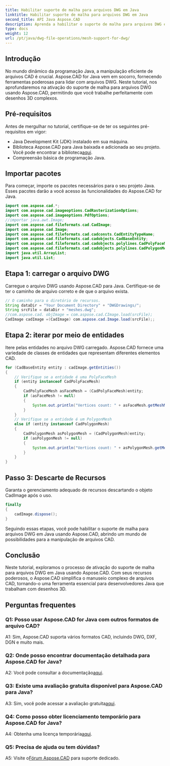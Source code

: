 ```yaml
---
title: Habilitar suporte de malha para arquivos DWG em Java
linktitle: Habilitar suporte de malha para arquivos DWG em Java
second_title: API Java Aspose.CAD
description: Aprenda a habilitar o suporte de malha para arquivos DWG em Java com Aspose.CAD. Guia passo a passo para manipulação perfeita de desenhos 3D. #JavaProgramming #CADFiles
type: docs
weight: 12
url: /pt/java/dwg-file-operations/mesh-support-for-dwg/
---
```

## Introdução

No mundo dinâmico da programação Java, a manipulação eficiente de arquivos CAD é crucial. Aspose.CAD for Java vem em socorro, fornecendo ferramentas poderosas para lidar com arquivos DWG. Neste tutorial, nos aprofundaremos na ativação do suporte de malha para arquivos DWG usando Aspose.CAD, permitindo que você trabalhe perfeitamente com desenhos 3D complexos.

## Pré-requisitos

Antes de mergulhar no tutorial, certifique-se de ter os seguintes pré-requisitos em vigor:
- Java Development Kit (JDK) instalado em sua máquina.
-  Biblioteca Aspose.CAD para Java baixada e adicionada ao seu projeto. Você pode encontrar a biblioteca[aqui](https://releases.aspose.com/cad/java/).
- Compreensão básica de programação Java.

## Importar pacotes

Para começar, importe os pacotes necessários para o seu projeto Java. Esses pacotes darão a você acesso às funcionalidades do Aspose.CAD for Java.

```java
import com.aspose.cad.*;
import com.aspose.cad.imageoptions.CadRasterizationOptions;
import com.aspose.cad.imageoptions.PdfOptions;
//importar java.awt.Image;
import com.aspose.cad.fileformats.cad.CadImage;
import com.aspose.cad.Image;
import com.aspose.cad.fileformats.cad.cadconsts.CadEntityTypeName;
import com.aspose.cad.fileformats.cad.cadobjects.CadBaseEntity;
import com.aspose.cad.fileformats.cad.cadobjects.polylines.CadPolyFaceMesh;
import com.aspose.cad.fileformats.cad.cadobjects.polylines.CadPolygonMesh;
import java.util.ArrayList;
import java.util.List;

```

## Etapa 1: carregar o arquivo DWG

Carregue o arquivo DWG usando Aspose.CAD para Java. Certifique-se de ter o caminho de arquivo correto e de que o arquivo exista.

```java
// O caminho para o diretório de recursos.
String dataDir = "Your Document Directory" + "DWGDrawings/";
String srcFile = dataDir + "meshes.dwg";
//com.aspose.cad. objImage = com.aspose.cad.CImage.load(srcFile);
CadImage cadImage =(CadImage) com.aspose.cad.Image.load(srcFile);;
```

## Etapa 2: iterar por meio de entidades

Itere pelas entidades no arquivo DWG carregado. Aspose.CAD fornece uma variedade de classes de entidades que representam diferentes elementos CAD.

```java
for (CadBaseEntity entity : cadImage.getEntities())
{
    // Verifique se a entidade é uma PolyFaceMesh
    if (entity instanceof CadPolyFaceMesh)
    {
        CadPolyFaceMesh asFaceMesh = (CadPolyFaceMesh)entity;
        if (asFaceMesh != null)
        {
            System.out.println("Vertices count: " + asFaceMesh.getMeshMVertexCount());
        }
    }
    // Verifique se a entidade é um PolygonMesh
    else if (entity instanceof CadPolygonMesh)
    {
        CadPolygonMesh asPolygonMesh = (CadPolygonMesh)entity;
        if (asPolygonMesh != null)
        {
            System.out.println("Vertices count: " + asPolygonMesh.getMeshMVertexCount());
        }
    }
}
```

## Passo 3: Descarte de Recursos

Garanta o gerenciamento adequado de recursos descartando o objeto CadImage após o uso.

```java
finally
{
    cadImage.dispose();
}
```

Seguindo essas etapas, você pode habilitar o suporte de malha para arquivos DWG em Java usando Aspose.CAD, abrindo um mundo de possibilidades para a manipulação de arquivos CAD.

## Conclusão

Neste tutorial, exploramos o processo de ativação do suporte de malha para arquivos DWG em Java usando Aspose.CAD. Com seus recursos poderosos, o Aspose.CAD simplifica o manuseio complexo de arquivos CAD, tornando-o uma ferramenta essencial para desenvolvedores Java que trabalham com desenhos 3D.

## Perguntas frequentes

### Q1: Posso usar Aspose.CAD for Java com outros formatos de arquivo CAD?

A1: Sim, Aspose.CAD suporta vários formatos CAD, incluindo DWG, DXF, DGN e muito mais.

### Q2: Onde posso encontrar documentação detalhada para Aspose.CAD for Java?

 A2: Você pode consultar a documentação[aqui](https://reference.aspose.com/cad/java/).

### Q3: Existe uma avaliação gratuita disponível para Aspose.CAD para Java?

 A3: Sim, você pode acessar a avaliação gratuita[aqui](https://releases.aspose.com/).

### Q4: Como posso obter licenciamento temporário para Aspose.CAD for Java?

 A4: Obtenha uma licença temporária[aqui](https://purchase.aspose.com/temporary-license/).

### Q5: Precisa de ajuda ou tem dúvidas?

A5: Visite o[Fórum Aspose.CAD](https://forum.aspose.com/c/cad/19) para suporte dedicado.
